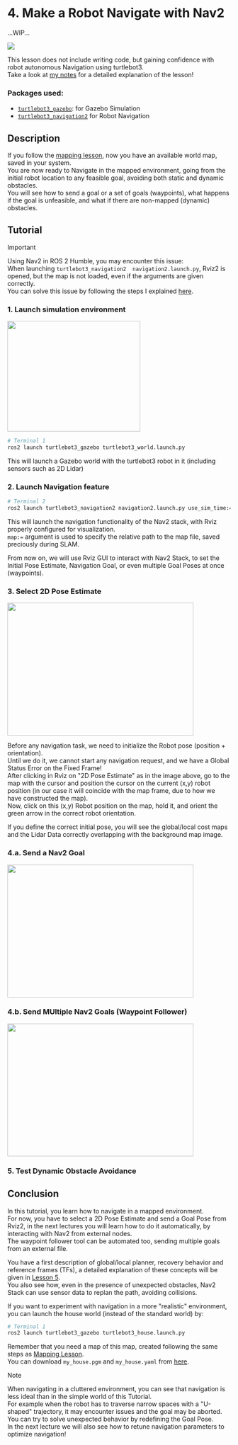 # 4. Make a Robot Navigate with Nav2
...WIP...

<image src=https://github.com/user-attachments/assets/87b642b8-839a-4980-ae9f-e57ddc037831>



This lesson does not include writing code, but gaining confidence with robot autonomous Navigation using turtlebot3.<br/>
Take a look at [my notes](https://github.com/AlePuglisi/navigation-learning/blob/main/nav2-course/4-navigate/Lesson4_Navigate.pdf) for a detailed explanation of the lesson!

### Packages used:
- [``turtlebot3_gazebo``](https://github.com/ROBOTIS-GIT/turtlebot3_simulations/tree/main/turtlebot3_gazebo): for Gazebo Simulation
- [``turtlebot3_navigation2``](https://github.com/ROBOTIS-GIT/turtlebot3/tree/main/turtlebot3_navigation2) for Robot Navigation

## Description 
If you follow the [mapping lesson](https://github.com/AlePuglisi/navigation-learning/tree/main/nav2-course/3-mapping), now you have an available world map, saved in your system.<br/>
You are now ready to Navigate in the mapped environment, going from the initial robot location to any feasible goal, avoiding both static and dynamic obstacles.<br/>
You will see how to send a goal or a set of goals (waypoints), what happens if the goal is unfeasible, and what if there are non-mapped (dynamic) obstacles.<br/>

## Tutorial 

> [!IMPORTANT]
> Using Nav2 in ROS 2 Humble, you may encounter this issue: <br/>
> When launching ``turtlebot3_navigation2  navigation2.launch.py``, Rviz2 is opened, but the map is not loaded, even if the arguments are given correctly.<br/>
> You can solve this issue by following the steps I explained [here](https://github.com/AlePuglisi/navigation-learning/tree/main/nav2-course#solving-issues).

### 1. Launch simulation environment
<image width=300 height=250 src=https://github.com/user-attachments/assets/5721b386-5d3f-4796-8e00-e7a3e1720bf2>

```bash
# Terminal 1
ros2 launch turtlebot3_gazebo turtlebot3_world.launch.py
```
This will launch a Gazebo world with the turtlebot3 robot in it (including sensors such as 2D Lidar)  

### 2. Launch Navigation feature

```bash
# Terminal 2
ros2 launch turtlebot3_navigation2 navigation2.launch.py use_sim_time:=True map:=<relative_path/map_name.yaml>
```
This will launch the navigation functionality of the Nav2 stack, with Rviz properly configured for visualization. <br/>
``map:=`` argument is used to specify the relative path to the map file, saved preciously during SLAM. 

From now on, we will use Rviz GUI to interact with Nav2 Stack, to set the Initial Pose Estimate, Navigation Goal, or even multiple Goal Poses at once (waypoints). 

### 3. Select 2D Pose Estimate

<image width=420 height=300 src=https://github.com/user-attachments/assets/553f9909-a4f4-4bb3-b9b5-7f84340e5e8b>

Before any navigation task, we need to initialize the Robot pose (position + orientation).<br/>
Until we do it, we cannot start any navigation request, and we have a Global Status Error on the Fixed Frame! <br/>
After clicking in Rviz on "2D Pose Estimate" as in the image above, go to the map with the cursor and position the cursor on the current (x,y) robot position
(in our case it will coincide with the map frame, due to how we have constructed the map). <br/>
Now, click on this (x,y) Robot position on the map, hold it, and orient the green arrow in the correct robot orientation. <br/>

If you define the correct initial pose, you will see the global/local cost maps and the Lidar Data correctly overlapping with the background map image. 

### 4.a. Send a Nav2 Goal 

<image  width=420 height=300 src=https://github.com/user-attachments/assets/ef5c208f-c889-4ce3-be01-c17f77ba06ff>

### 4.b. Send MUltiple Nav2 Goals (Waypoint Follower)

<image width=420 height=300 src=https://github.com/user-attachments/assets/74b317a1-b761-4fb3-901d-ee65a72ceff3>

### 5. Test Dynamic Obstacle Avoidance

## Conclusion
In this tutorial, you learn how to navigate in a mapped environment.<br/>
For now, you have to select a 2D Pose Estimate and send a Goal Pose from Rviz2, in the next lectures you will learn how to do it automatically, by interacting with Nav2 from external nodes.<br/>
The waypoint follower tool can be automated too, sending multiple goals from an external file.<br/>

You have a first description of global/local planner, recovery behavior and reference frames (TFs), a detailed explanation of these concepts will be given in [Lesson 5](https://github.com/AlePuglisi/navigation-learning/tree/main/nav2-course/5-architecture).<br/>
You also see how, even in the presence of unexpected obstacles, Nav2 Stack can use sensor data to replan the path, avoiding collisions.<br/>

If you want to experiment with navigation in a more "realistic" environment, you can launch the house world (instead of the standard world) by: 
```bash
# Terminal 1
ros2 launch turtlebot3_gazebo turtlebot3_house.launch.py
```
Remember that you need a map of this map, created following the same steps as [Mapping Lesson](https://github.com/AlePuglisi/navigation-learning/tree/main/nav2-course/3-mapping).<br/>
You can download ``my_house.pgm`` and ``my_house.yaml`` from [here](https://github.com/AlePuglisi/navigation-learning/tree/main/nav2-course/3-mapping/maps).

> [!NOTE]
> When navigating in a cluttered environment, you can see that navigation is less ideal than in the simple world of this Tutorial.<br/>
> For example when the robot has to traverse narrow spaces with a "U-shaped" trajectory, it may encounter issues and the goal may be aborted.<br/>
> You can try to solve unexpected behavior by redefining the Goal Pose.<br/>
> In the next lecture we will also see how to retune navigation parameters to optimize navigation!


